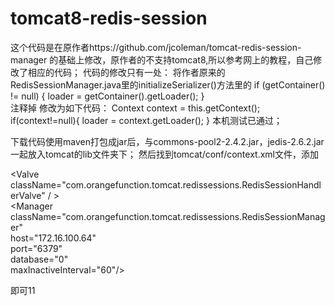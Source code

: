 # tomcat8-redis-session
这个代码是在原作者https://github.com/jcoleman/tomcat-redis-session-manager
的基础上修改，原作者的不支持tomcat8,所以参考网上的教程，自己修改了相应的代码；
代码的修改只有一处：
将作者原来的RedisSessionManager.java里的initializeSerializer()方法里的
    if (getContainer() != null) {
     loader = getContainer().getLoader();
    }    
注释掉
修改为如下代码：
Context context = this.getContext();
    if(context!=null){
    	loader = context.getLoader();
    }
 本机测试已通过；
 
下载代码使用maven打包成jar后，与commons-pool2-2.4.2.jar，jedis-2.6.2.jar一起放入tomcat的lib文件夹下；
然后找到tomcat/conf/context.xml文件，添加

   &lt;Valve className="com.orangefunction.tomcat.redissessions.RedisSessionHandlerValve" /	&gt;             
  &lt;Manager className="com.orangefunction.tomcat.redissessions.RedisSessionManager"   
        host="172.16.100.64"   
        port="6379"   
        database="0"   
        maxInactiveInterval="60"/&gt;

  即可11

